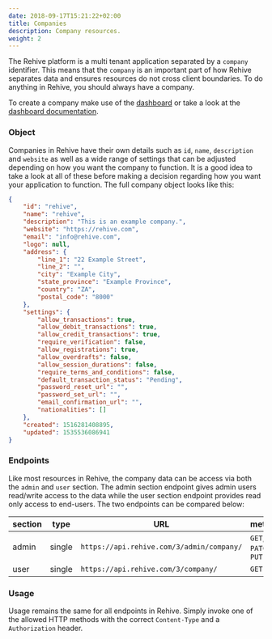 ```yaml
---
date: 2018-09-17T15:21:22+02:00
title: Companies
description: Company resources.
weight: 2
---
```


The Rehive platform is a multi tenant application separated by a `company` identifier. This means that the `company` is an important part of how Rehive separates data and ensures resources do not cross client boundaries. To do anything in Rehive, you should always have a company.

<aside class="notice">
    To create a company make use of the <a href="https://dashboard.rehive.com" target="_blank">dashboard</a> or take a look at the <a href="/dashboard/get-started/introduction/" target="_blank">dashboard documentation</a>.
</aside>

### Object

Companies in Rehive have their own details such as `id`, `name`, `description` and `website` as well as a wide range of settings that can be adjusted depending on how you want the company to function. It is a good idea to take a look at all of these before making a decision regarding how you want your application to function. The full company object looks like this:

```json
{
    "id": "rehive",
    "name": "rehive",
    "description": "This is an example company.",
    "website": "https://rehive.com",
    "email": "info@rehive.com",
    "logo": null,
    "address": {
        "line_1": "22 Example Street",
        "line_2": "",
        "city": "Example City",
        "state_province": "Example Province",
        "country": "ZA",
        "postal_code": "8000"
    },
    "settings": {
        "allow_transactions": true,
        "allow_debit_transactions": true,
        "allow_credit_transactions": true,
        "require_verification": false,
        "allow_registrations": true,
        "allow_overdrafts": false,
        "allow_session_durations": false,
        "require_terms_and_conditions": false,
        "default_transaction_status": "Pending",
        "password_reset_url": "",
        "password_set_url": "",
        "email_confirmation_url": "",
        "nationalities": []
    },
    "created": 1516281408895,
    "updated": 1535536086941
}
```

### Endpoints

Like most resources in Rehive, the company data can be access via both the `admin` and `user` section. The admin section endpoint gives admin users read/write access to the data while the user section endpoint provides read only access to end-users. The two endpoints can be compared below:

section | type | URL | methods
---|---|---|---
admin | single | `https://api.rehive.com/3/admin/company/` | `GET`, `PATCH`, `PUT`
user | single | `https://api.rehive.com/3/company/` | `GET`

### Usage

Usage remains the same for all endpoints in Rehive. Simply invoke one of the allowed HTTP methods with the correct `Content-Type` and a `Authorization` header.
